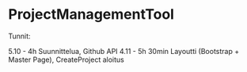 # ProjectManagementTool

Tunnit:

5.10 - 4h Suunnittelua, Github API
4.11 - 5h 30min Layoutti (Bootstrap + Master Page), CreateProject aloitus
